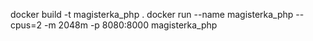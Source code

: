 docker build -t magisterka_php .
docker run --name magisterka_php --cpus=2 -m 2048m -p 8080:8000 magisterka_php